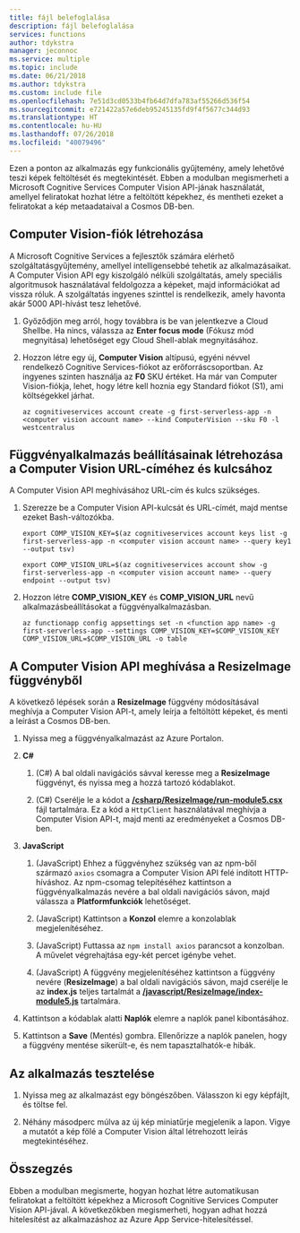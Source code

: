 ```yaml
---
title: fájl belefoglalása
description: fájl belefoglalása
services: functions
author: tdykstra
manager: jeconnoc
ms.service: multiple
ms.topic: include
ms.date: 06/21/2018
ms.author: tdykstra
ms.custom: include file
ms.openlocfilehash: 7e51d3cd0533b4fb64d7dfa783af55266d536f54
ms.sourcegitcommit: e721422a57e6deb95245135fd9f4f5677c344d93
ms.translationtype: HT
ms.contentlocale: hu-HU
ms.lasthandoff: 07/26/2018
ms.locfileid: "40079496"
---
```

Ezen a ponton az alkalmazás egy funkcionális gyűjtemény, amely lehetővé teszi képek feltöltését és megtekintését. Ebben a modulban megismerheti a Microsoft Cognitive Services Computer Vision API-jának használatát, amellyel feliratokat hozhat létre a feltöltött képekhez, és mentheti ezeket a feliratokat a kép metaadataival a Cosmos DB-ben.

## <a name="create-a-computer-vision-account"></a>Computer Vision-fiók létrehozása

A Microsoft Cognitive Services a fejlesztők számára elérhető szolgáltatásgyűjtemény, amellyel intelligensebbé tehetik az alkalmazásaikat. A Computer Vision API egy kiszolgáló nélküli szolgáltatás, amely speciális algoritmusok használatával feldolgozza a képeket, majd információkat ad vissza róluk. A szolgáltatás ingyenes szinttel is rendelkezik, amely havonta akár 5000 API-hívást tesz lehetővé.

1. Győződjön meg arról, hogy továbbra is be van jelentkezve a Cloud Shellbe. Ha nincs, válassza az **Enter focus mode** (Fókusz mód megnyitása) lehetőséget egy Cloud Shell-ablak megnyitásához. 

1. Hozzon létre egy új, **Computer Vision** altípusú, egyéni névvel rendelkező Cognitive Services-fiókot az erőforráscsoportban. Az ingyenes szinten használja az **F0** SKU értéket. Ha már van Computer Vision-fiókja, lehet, hogy létre kell hoznia egy Standard fiókot (S1), ami költségekkel járhat.

    ```azurecli
    az cognitiveservices account create -g first-serverless-app -n <computer vision account name> --kind ComputerVision --sku F0 -l westcentralus
    ```


## <a name="create-function-app-settings-for-computer-vision-url-and-key"></a>Függvényalkalmazás beállításainak létrehozása a Computer Vision URL-címéhez és kulcsához

A Computer Vision API meghívásához URL-cím és kulcs szükséges.

1. Szerezze be a Computer Vision API-kulcsát és URL-címét, majd mentse ezeket Bash-változókba.

    ```azurecli
    export COMP_VISION_KEY=$(az cognitiveservices account keys list -g first-serverless-app -n <computer vision account name> --query key1 --output tsv)
    ```
    ```azurecli
    export COMP_VISION_URL=$(az cognitiveservices account show -g first-serverless-app -n <computer vision account name> --query endpoint --output tsv)
    ```

1. Hozzon létre **COMP_VISION_KEY** és **COMP_VISION_URL** nevű alkalmazásbeállításokat a függvényalkalmazásban.

    ```azurecli
    az functionapp config appsettings set -n <function app name> -g first-serverless-app --settings COMP_VISION_KEY=$COMP_VISION_KEY COMP_VISION_URL=$COMP_VISION_URL -o table
    ```


## <a name="call-computer-vision-api-from-resizeimage-function"></a>A Computer Vision API meghívása a ResizeImage függvényből

A következő lépések során a **ResizeImage** függvény módosításával meghívja a Computer Vision API-t, amely leírja a feltöltött képeket, és menti a leírást a Cosmos DB-ben.

1. Nyissa meg a függvényalkalmazást az Azure Portalon.

1. **C#**

    1. (C#) A bal oldali navigációs sávval keresse meg a **ResizeImage** függvényt, és nyissa meg a hozzá tartozó kódablakot.

    1. (C#) Cserélje le a kódot a [**/csharp/ResizeImage/run-module5.csx**](https://raw.githubusercontent.com/Azure-Samples/functions-first-serverless-web-application/master/csharp/ResizeImage/run-module5.csx) fájl tartalmára. Ez a kód a `HttpClient` használatával meghívja a Computer Vision API-t, majd menti az eredményeket a Cosmos DB-ben.

1. **JavaScript**

    1. (JavaScript) Ehhez a függvényhez szükség van az npm-ből származó `axios` csomagra a Computer Vision API felé indított HTTP-híváshoz. Az npm-csomag telepítéséhez kattintson a függvényalkalmazás nevére a bal oldali navigációs sávon, majd válassza a **Platformfunkciók** lehetőséget.

    1. (JavaScript) Kattintson a **Konzol** elemre a konzolablak megjelenítéséhez.

    1. (JavaScript) Futtassa az `npm install axios` parancsot a konzolban. A művelet végrehajtása egy-két percet igénybe vehet.

    1. (JavaScript) A függvény megjelenítéséhez kattintson a függvény nevére (**ResizeImage**) a bal oldali navigációs sávon, majd cserélje le az **index.js** teljes tartalmát a [**/javascript/ResizeImage/index-module5.js**](https://raw.githubusercontent.com/Azure-Samples/functions-first-serverless-web-application/master/javascript/ResizeImage/index-module5.js) tartalmára.

1. Kattintson a kódablak alatti **Naplók** elemre a naplók panel kibontásához.

1. Kattintson a **Save** (Mentés) gombra. Ellenőrizze a naplók panelen, hogy a függvény mentése sikerült-e, és nem tapasztalhatók-e hibák.


## <a name="test-the-application"></a>Az alkalmazás tesztelése

1. Nyissa meg az alkalmazást egy böngészőben. Válasszon ki egy képfájlt, és töltse fel.

1. Néhány másodperc múlva az új kép miniatűrje megjelenik a lapon. Vigye a mutatót a kép fölé a Computer Vision által létrehozott leírás megtekintéséhez.


## <a name="summary"></a>Összegzés

Ebben a modulban megismerte, hogyan hozhat létre automatikusan feliratokat a feltöltött képekhez a Microsoft Cognitive Services Computer Vision API-jával. A következőkben megismerheti, hogyan adhat hozzá hitelesítést az alkalmazáshoz az Azure App Service-hitelesítéssel.